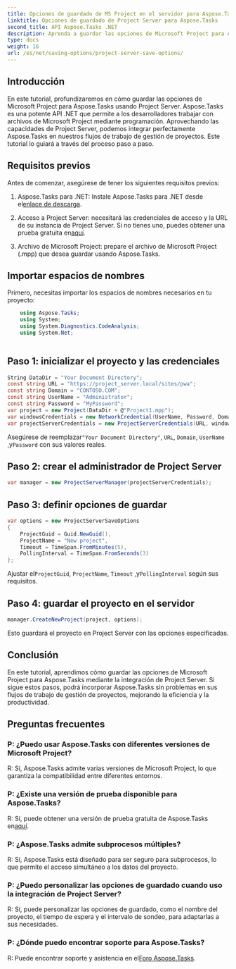 ```yaml
---
title: Opciones de guardado de MS Project en el servidor para Aspose.Tasks
linktitle: Opciones de guardado de Project Server para Aspose.Tasks
second_title: API Aspose.Tasks .NET
description: Aprenda a guardar las opciones de Microsoft Project para Aspose.Tasks mediante la integración de Project Server. Mejore los flujos de trabajo de gestión de proyectos.
type: docs
weight: 16
url: /es/net/saving-options/project-server-save-options/
---
```

## Introducción
En este tutorial, profundizaremos en cómo guardar las opciones de Microsoft Project para Aspose.Tasks usando Project Server. Aspose.Tasks es una potente API .NET que permite a los desarrolladores trabajar con archivos de Microsoft Project mediante programación. Aprovechando las capacidades de Project Server, podemos integrar perfectamente Aspose.Tasks en nuestros flujos de trabajo de gestión de proyectos. Este tutorial lo guiará a través del proceso paso a paso.
## Requisitos previos
Antes de comenzar, asegúrese de tener los siguientes requisitos previos:
1.  Aspose.Tasks para .NET: Instale Aspose.Tasks para .NET desde el[enlace de descarga](https://releases.aspose.com/tasks/net/).
   
2. Acceso a Project Server: necesitará las credenciales de acceso y la URL de su instancia de Project Server. Si no tienes uno, puedes obtener una prueba gratuita en[aquí](https://releases.aspose.com/).
3. Archivo de Microsoft Project: prepare el archivo de Microsoft Project (.mpp) que desea guardar usando Aspose.Tasks.

## Importar espacios de nombres
Primero, necesitas importar los espacios de nombres necesarios en tu proyecto:
```csharp
    using Aspose.Tasks;
    using System;
    using System.Diagnostics.CodeAnalysis;
    using System.Net;
    
```
## Paso 1: inicializar el proyecto y las credenciales
```csharp
String DataDir = "Your Document Directory";
const string URL = "https://project_server.local/sites/pwa";
const string Domain = "CONTOSO.COM";
const string UserName = "Administrator";
const string Password = "MyPassword";
var project = new Project(DataDir + @"Project1.mpp");
var windowsCredentials = new NetworkCredential(UserName, Password, Domain);
var projectServerCredentials = new ProjectServerCredentials(URL, windowsCredentials);
```
 Asegúrese de reemplazar`"Your Document Directory"`, `URL`, `Domain`, `UserName` ,y`Password` con sus valores reales.
## Paso 2: crear el administrador de Project Server
```csharp
var manager = new ProjectServerManager(projectServerCredentials);
```
## Paso 3: definir opciones de guardar
```csharp
var options = new ProjectServerSaveOptions
{
    ProjectGuid = Guid.NewGuid(),
    ProjectName = "New project",
    Timeout = TimeSpan.FromMinutes(5),
    PollingInterval = TimeSpan.FromSeconds(3)
};
```
 Ajustar el`ProjectGuid`, `ProjectName`, `Timeout` ,y`PollingInterval` según sus requisitos.
## Paso 4: guardar el proyecto en el servidor
```csharp
manager.CreateNewProject(project, options);
```
Esto guardará el proyecto en Project Server con las opciones especificadas.

## Conclusión
En este tutorial, aprendimos cómo guardar las opciones de Microsoft Project para Aspose.Tasks mediante la integración de Project Server. Si sigue estos pasos, podrá incorporar Aspose.Tasks sin problemas en sus flujos de trabajo de gestión de proyectos, mejorando la eficiencia y la productividad.
## Preguntas frecuentes
### P: ¿Puedo usar Aspose.Tasks con diferentes versiones de Microsoft Project?
R: Sí, Aspose.Tasks admite varias versiones de Microsoft Project, lo que garantiza la compatibilidad entre diferentes entornos.
### P: ¿Existe una versión de prueba disponible para Aspose.Tasks?
 R: Sí, puede obtener una versión de prueba gratuita de Aspose.Tasks en[aquí](https://releases.aspose.com/).
### P: ¿Aspose.Tasks admite subprocesos múltiples?
R: Sí, Aspose.Tasks está diseñado para ser seguro para subprocesos, lo que permite el acceso simultáneo a los datos del proyecto.
### P: ¿Puedo personalizar las opciones de guardado cuando uso la integración de Project Server?
R: Sí, puede personalizar las opciones de guardado, como el nombre del proyecto, el tiempo de espera y el intervalo de sondeo, para adaptarlas a sus necesidades.
### P: ¿Dónde puedo encontrar soporte para Aspose.Tasks?
 R: Puede encontrar soporte y asistencia en el[Foro Aspose.Tasks](https://forum.aspose.com/c/tasks/15).